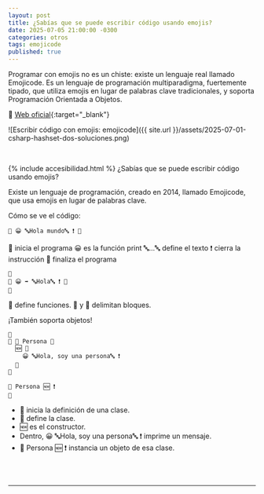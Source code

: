 ```yaml
---
layout: post
title: ¿Sabías que se puede escribir código usando emojis? 
date: 2025-07-05 21:00:00 -0300
categories: otros
tags: emojicode
published: true
---
```


Programar con emojis no es un chiste: existe un lenguaje real llamado Emojicode. Es un lenguaje de programación multiparadigma, fuertemente tipado, que utiliza emojis en lugar de palabras clave tradicionales, y soporta Programación Orientada a Objetos.

🔗 [Web oficial](https://www.emojicode.org/){:target="_blank"}


![Escribir código con emojis: emojicode]({{ site.url }}/assets/2025-07-01-csharp-hashset-dos-soluciones.png)


&nbsp;

{% include accesibilidad.html %}
¿Sabías que se puede escribir código usando emojis? 

Existe un lenguaje de programación, creado en 2014, llamado Emojicode, que usa emojis en lugar de palabras clave.

Cómo se ve el código:

```text
🍇 😀 🔤Hola mundo🔤 ❗️ 🍉
```

🍇 inicia el programa
😀 es la función print
🔤...🔤 define el texto
❗️ cierra la instrucción
🍉 finaliza el programa

```text
🍇 
🍌 😀 ➡️ 🔤Hola🔤 ❗️ 🍌
🍉
```

🍌 define funciones.
🍇 y 🍉 delimitan bloques.

¡También soporta objetos!

```text
🍇
🏁 🚂 Persona 🍇
  🆕 🍇
    😀 🔤Hola, soy una persona🔤 ❗️
  🍉
🍉

🚂 Persona 🆕 ❗️
🍉
```

- 🏁 inicia la definición de una clase.
- 🚂 define la clase.
- 🆕 es el constructor.
- Dentro, 😀 🔤Hola, soy una persona🔤 ❗️ imprime un mensaje.
- 🚂 Persona 🆕 ❗️ instancia un objeto de esa clase.


</div></details>
<br />&nbsp;
<hr />
